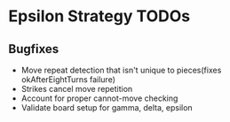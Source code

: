 # Epsilon Strategy TODOs

## Bugfixes

* Move repeat detection that isn't unique to pieces(fixes okAfterEightTurns failure)
* Strikes cancel move repetition
* Account for proper cannot-move checking
* Validate board setup for gamma, delta, epsilon
